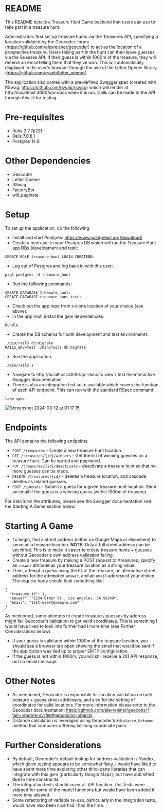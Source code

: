 # README

This README details a Treasure Hunt Game backend that users can use to take part in a treasure hunt. 

Administrators first set up treasure hunts via the Treasures API, specifying a location validated by the Geocoder library (https://github.com/alexreisner/geocoder) to act as the location of a prospective treasure. Users taking part in the hunt can then leave guesses via the Guesses API. If their guess is within 1000m of the treasure, they will receive an email telling them that they've won. This will automatically displayed in the user's browser through the use of the Letter Opener library (https://github.com/ryanb/letter_opener).

The application also comes with a pre-defined Swagger spec (created with RSwag: https://github.com/rswag/rswag) which will render at http://localhost:3000/api-docs when it is run. Calls can be made to the API through this UI for testing.

Pre-requisites
==============
* Ruby 2.7.7p221
* Rails 7.0.8.1
* Postgres 14.9

Other Dependencies
==================
* Geocoder
* Letter Opener
* RSwag
* FactoryBot
* will_paginate

Setup
=====

To set up the application, do the following:

* Install and start Postgres: https://www.postgresql.org/download/
* Create a new user in your Postgres DB which will run the Treasure Hunt app DBs (development and test):

```
CREATE ROLE treasure_hunt LOGIN CREATEDB;
```

* Log out of Postgres and log back in with this user:

```
psql postgres -U treasure_hunt
```

* Run the following commands:

```
CREATE DATABASE treasure_hunt;
CREATE DATABASE treasure_hunt_test;
```

* Check out the app repo from a clone location of your choice (see above).
* In the app root, install the gem dependencies:

```
bundle
```

* Create the DB schema for both development and test environments:

```
./bin/rails db:migrate
RAILS_ENV=test ./bin/rails db:migrate
```

* Run the application.

```
./bin/rails s
```

* Navigate to http://localhost:3000/api-docs to view / test the interactive Swagger documentation.
* There is also an integration test suite available which covers the function of each API endpoint. This can run with the standard RSpec command:

```
rake spec
```

![Screenshot 2024-03-12 at 01 17 15](https://github.com/nickf/treasure-hunt/assets/33024/58ea7051-3b24-4cfa-bb12-da426d1e633a)

Endpoints
=========
The API contains the following endpoints:

* `POST /treasures` - Create a new treasure hunt location.
* `GET /treasures/{id}/winners` - Get the list of winning guesses on a treasure hunt. Can be sorted and paginated.
* `PUT /treasures/{id}/deactivate` - deactivate a treasure hunt so that no more guesses can be made.
* `DELETE /treasures/{id}` - deletes a treasure location, and cascade deletes its related guesses.
* `POST /guesses` - Submit a guess for a given treasure hunt location. Send an email if the guess is a winning guess (within 1000m of treasure).

For details on the attributes, please see the Swagger documentation and the Starting A Game section below.

Starting A Game
===============
* To begin, find a street address (either on Google Maps or elsewhere) to serve as a treasure location. **NOTE:** Only a full street address can be specified. This is to make it easier to create treasure hunts + guesses without Geocoder's own address validation failing.
* Create a new treasure by making a POST request to /treasures, specify an `answer` attribute as your treasure location as a string value.
* Then, attempt a guess using the ID of the treasure, an alternative street address for the attempted `answer`, and an `email` address of your choice. The request body should look something like:

```
{
  "treasure_id": 1,
  "answer": "1234 Other St., Los Angeles, CA 90249",
  "email": "test-user@example.com"
}
```

As mentioned, some attempts to create treasure / guesses by address might fail Geocoder's validation to get valid coordinates. This is something I would have liked to look into further had I more time (see Further Considerations below).

* If your guess is valid and within 1000m of the treasure location, you should see a browser tab open showing the email that would be sent if the application was tied up to proper SMTP configuration.
* If the guess is not within 1000m, you will still receive a 201 API response, but no email message.

Other Notes
===========
* As mentioned, Geocoder is responsible for location validation on both treasure + guess street addresses, and also for the setting of coordinates for valid locations. For more information please refer to the Geocoder documentation: https://github.com/alexreisner/geocoder?tab=readme-ov-file#geocoding-objects
* Distance calculation is leveraged using Geocoder's `#distance_between` method that compares differing lat-long coordinate pairs.

Further Considerations
======================
* By default, Geocoder's default lookup for address validation is Yandex, which given testing appears to be somewhat flaky. I would have liked to have spent more time exploring other third-party libraries that can integrate with this gem (particularly Google Maps), but have submitted due to time constraints.
* The integration tests should cover all API function. Unit tests were skipped for some of the model functions but would have been added if more time allowed.
* Some refactoring of variable re-use, particularly in the integration tests, would have also been nice had I had the time.
